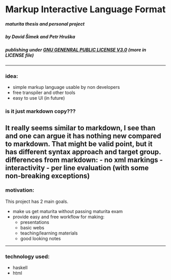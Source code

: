 # Markup Interactive Language Format
#####  maturita thesis and personal project
##### by David Šimek and Petr Hruška
##### publishing under <ins>GNU GENENRAL PUBLIC LICENSE V3.0</ins> (more in LICENSE file)
-----
### idea:
- simple markup language usable by non developers
- free transpiler and other tools
- easy to use UI (in future)
### is it just markdown copy???
It really seems similar to markdown, I see than and one can argue it has nothing new compared to markdown. That might be valid point, but it has different syntax approach and target group.  
differences from markdown:
    - no xml markings
    - interactivity
    - per line evaluation (with some non-breaking exceptions)
-----
### motivation:
This project has 2 main goals.
- make us get maturita without passing maturita exam
- provide easy and free workflow for making:
    - presentations
    - basic webs
    - teaching/learning materials
    - good looking notes
-----
### technology used:
- haskell
- html
